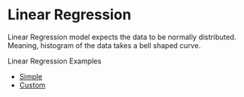 # Linear Regression

Linear Regression model expects the data to be normally distributed. Meaning, histogram of the data takes a bell shaped
curve.

Linear Regression Examples

* [Simple](simple/)
* [Custom](custom/)
